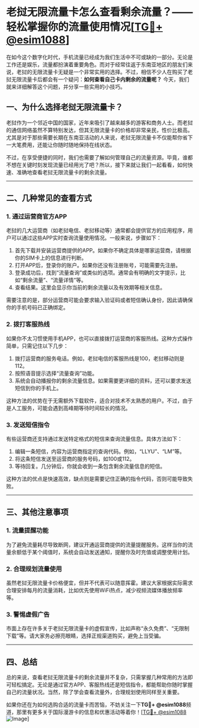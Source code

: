 # 老挝无限流量卡怎么查看剩余流量？——轻松掌握你的流量使用情况[[TG💪+ @esim1088](https://t.me/s/esim1088)]

在如今这个数字化时代，手机流量已经成为我们生活中不可或缺的一部分。无论是工作还是娱乐，流量都扮演着重要角色。而对于经常往返于东南亚地区的朋友们来说，老挝的无限流量卡无疑是一个非常实用的选择。不过，相信不少人在购买了老挝无限流量卡后都会有一个疑问：**如何查看自己卡内剩余的流量呢？** 今天，我们就来详细解答这个问题，并分享一些实用的小技巧。

## 一、为什么选择老挝无限流量卡？

老挝作为一个邻近中国的国家，近年来吸引了越来越多的游客和商务人士。而老挝的通信网络虽然不算特别发达，但其无限流量卡的价格却非常亲民，性价比极高。尤其是对于那些需要长期在东南亚活动的人来说，老挝无限流量卡不仅能帮你省下一大笔费用，还能让你随时随地保持在线状态。

不过，在享受便捷的同时，我们也需要了解如何管理自己的流量资源。毕竟，谁都不想在关键时刻发现流量已经用光了吧？所以，接下来就让我们一起看看，如何快速、准确地查看老挝无限流量卡的剩余流量。

---

## 二、几种常见的查看方式

### 1. **通过运营商官方APP**

老挝的几大运营商（如老挝电信、老挝移动等）通常都会提供官方的应用程序，用户可以通过这些APP实时查询流量使用情况。一般来说，步骤如下：

1. 首先下载并安装运营商提供的APP。如果你不确定具体是哪家运营商，请根据你的SIM卡上的信息进行判断。
2. 打开APP后，登录你的账户。如果你还没有注册账号，可能需要先注册。
3. 登录成功后，找到“流量查询”或类似的选项。通常会有明确的文字提示，比如“剩余流量”、“流量详情”等。
4. 查看结果。这里会显示你当前的剩余流量以及有效期等相关信息。

需要注意的是，部分运营商可能会要求输入验证码或者短信确认身份，因此请确保你的手机号码已正确绑定。

### 2. **拨打客服热线**

如果你不太习惯使用手机APP，也可以直接拨打运营商的客服热线。这种方式操作简单，只需记住以下几步：

1. 拨打运营商的服务电话。例如，老挝电信的客服热线是100，老挝移动则是112。
2. 按照语音提示选择“流量查询”功能。
3. 系统会自动播报你的剩余流量信息。如果需要更详细的资料，还可以要求发送短信到你的手机上。

这种方法的优势在于无需额外下载软件，适合对技术不太熟悉的用户。不过，由于是人工服务，可能会遇到高峰期等待时间较长的情况。

### 3. **发送短信指令**

有些运营商还支持通过发送特定格式的短信来查询流量信息。具体方法如下：

1. 编辑一条短信，内容为运营商指定的查询代码。例如，“LLYU”、“LM”等。
2. 将这条短信发送至运营商的服务号码，如100或112。
3. 等待回复。几分钟后，你就会收到一条包含剩余流量信息的短信。

这种方法的优点是快速高效，缺点则是需要记住正确的指令代码，否则可能导致失败。

---

## 三、其他注意事项

### 1. **流量提醒功能**
为了避免流量耗尽导致断网，建议开通运营商提供的流量提醒服务。这样当你的流量余额低于某个阈值时，系统会自动发送通知，提醒你及时充值或调整使用计划。

### 2. **合理规划流量使用**
虽然老挝无限流量卡价格便宜，但并不代表可以随意挥霍。建议大家根据实际需求合理安排每月的流量消耗，比如优先使用WiFi热点，减少视频流媒体播放频率等。

### 3. **警惕虚假广告**
市面上存在许多关于老挝无限流量卡的虚假宣传，比如声称“永久免费”、“无限制下载”等。请大家务必擦亮眼睛，选择正规渠道购买，避免上当受骗。

---

## 四、总结

总的来说，查看老挝无限流量卡的剩余流量并不复杂，只需掌握几种常用的方法即可轻松搞定。无论是通过官方APP、客服热线还是短信指令，都能帮助你随时掌握自己的流量状况。当然，除了学会查看流量外，合理规划使用同样至关重要。

如果你还在为如何选购合适的流量卡而苦恼，不妨关注一下**TG💪+ @esim1088**频道，那里有更多关于国际漫游卡的信息和优惠活动等着你！[[TG💪+ @esim1088](https://t.me/s/esim1088) ![Image](https://i.postimg.cc/4NQfJmqS/Snipaste-2025-05-13-00-14-12.png)]